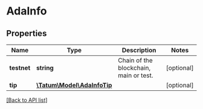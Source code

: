 # AdaInfo

## Properties

Name | Type | Description | Notes
------------ | ------------- | ------------- | -------------
**testnet** | **string** | Chain of the blockchain, main or test. | [optional]
**tip** | [**\Tatum\Model\AdaInfoTip**](AdaInfoTip.md) |  | [optional]

[[Back to API list]](../../README.md#api-endpoints)
